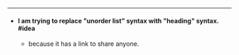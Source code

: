- ---
- #### I am trying to replace "unorder list" syntax with "heading" syntax. #idea
	- because it has a link to share anyone.